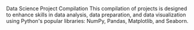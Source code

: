 Data Science Project Compilation
This compilation of projects is designed to enhance skills in data analysis, data preparation, and data visualization using Python's popular libraries: NumPy, Pandas, Matplotlib, and Seaborn. 
